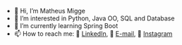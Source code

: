 - 👋 Hi, I’m Matheus Migge
- 👀 I’m interested in Python, Java OO, SQL and Database
- 🌱 I’m currently learning Spring Boot
- 📫 How to reach me: :briefcase:	[LinkedIn](https://www.linkedin.com/in/matheus-migge-4698a0136/), :e-mail: [E-mail](matheusmigge@gmail.com), :camera_flash: [Instagram](https://www.instagram.com/matheusmigge/)

<!---
matheusmigge/matheusmigge is a ✨ special ✨ repository because its `README.md` (this file) appears on your GitHub profile.
You can click the Preview link to take a look at your changes.
--->
